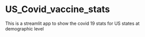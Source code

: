 # US_Covid_vaccine_stats
This is a streamlit app to show the covid 19 stats for US states at demographic level
